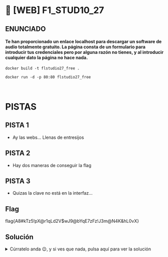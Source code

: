 # 🧩 [WEB] F1_STUD10_27
## ENUNCIADO
<h4>
Te han proporcionado un enlace localhost para descargar un software de audio totalmente gratuito.
La página consta de un formulario para introducir tus credenciales pero por alguna razón no tienes,
y al introducir cualquier dato la página no hace nada.</h4>


```
docker build -t flstudio27_free .
```
```
docker run -d -p 80:80 flstudio27_free
```
<br>

# PISTAS
## PISTA 1
- Ay las webs... Llenas de entresijos
## PISTA 2
- Hay dos maneras de conseguir la flag
## PISTA 3
- Quizas la clave no está en la interfaz...
## Flag
flag{A8#kTz5!pX@r1qLd2V$wJ9@bYqE7zFz!J3m@N4K&hL0vX}

## Solución
<details>
    <summary> Cúrratelo anda 😉, y si ves que nada, pulsa aquí para ver la solución</summary>
    En efecto, hay dos formas de resolver esto:
    - Inspeccionando la página y ver la referencia a app.js, donde hay un método que si lo ejecutamos nos devuelve la flag.
    - Si hacemos fuzzing podremos encontrar una carpeta hidden, lo que nos interesa para investigar, topándonos al final con el fichero de la flag.
</details>
